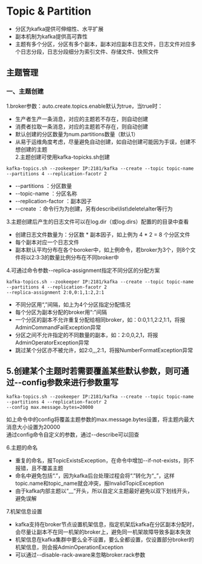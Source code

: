 # Topic & Partition
- 分区为kafka提供可伸缩性、水平扩展
- 副本机制为kafka提供高可靠性
- 主题有多个分区，分区有多个副本，副本对应副本日志文件，日志文件对应多个日志分段，日志分段细分为索引文件、存储文件、快照文件
## 主题管理
### 一、主题创建
1.broker参数：auto.create.topics.enable默认为true，当true时：
- 生产者生产一条消息，对应的主题若不存在，则自动创建
- 消费者拉取一条消息，对应的主题若不存在，则自动创建
- 默认创建的分区数量为num.partitions数量（默认1）
- 从易于运维角度考虑，尽量避免自动创建，如自动创建可能因为手误，创建不想创建的主题   
2.主题创建可使用kafka-topicks.sh创建
```
kafka-topics.sh --zookeeper IP:2181/kafka --create --topic topic-name  --partitions 4 --replication-facotr 2
```
- --partitions ：分区数量
- --topic-name ：分区名称
- --replication-factor ：副本因子
- --create ：命令行为为创建，另有describe\list\delete\alter等行为   

3.主题创建后产生的日志文件可以在log.dir（或log.dirs）配置的的目录中查看
- 创建日志文件数量为：分区数 * 副本因子，如上例为 4 * 2 = 8 个分区文件
- 每个副本对应一个日志文件
- 副本默认平均分布在各个boroker中，如上例命令，若broker为3个，则8个文件将以2:3:3的数量比例分布在不同broker中   

4.可通过命令参数--replica-assignment指定不同分区的分配方案   
```
kafka-topics.sh --zookeeper IP:2181/kafka --create --topic topic-name  --partitions 4 --replication-facotr 2
--replica-assignment 2:0,0:1,1:2,2:1
```
- 不同分区用“,”间隔，如上为4个分区指定分配情况
- 每个分区为副本分配的broker用“:”间隔
- 一个分区的副本不允许重复分配给相同broker，如：0:0,1:1,2:2,1:1，将报AdminCommandFailException异常
- 分区之间不允许指定的不同数量的副本，如：2:0,0,2,1，将报AdminOperatorException异常
- 跳过某个分区亦不被允许，如2:0,,,2:1，将报NumberFormatException异常

5.创建某个主题时若需要覆盖某些默认参数，则可通过--config参数来进行参数重写
-
```
kafka-topics.sh --zookeeper IP:2181/kafka --create --topic topic-name  --partitions 4 --replication-facotr 2
--config max.message.bytes=20000
```
如上命令中的config将覆盖主题参数的max.message.bytes设置，将主题内最大消息大小设置为20000   
通过config命令自定义的参数，通过--describe可以回查

6.主题的命名
- 重复的命名，报TopicExistsException，在命令中增加--if-not-exists，则不报错，且不覆盖主题
- 命名中避免包括“.”，因为kafka后台处理过程会将“.”转化为“_”，这样topic.name和topic_name就会冲突，报InvalidTopicException
- 由于kafka内部主题以“__”开头，所以自定义主题最好避免以双下划线开头，避免误解

7.机架信息设置
- kafka支持在broker节点设置机架信息，指定机架后kafka在分区副本分配时，会尽量让副本不在同一机架的broker上，避免同一机架故障导致多副本失效
- 机架信息在kafka集群中要么全不设置，要么全都设置，仅设置部分broker的机架信息，则会报AdminOperationException
- 可以通过--disable-rack-aware来忽略broker.rack参数